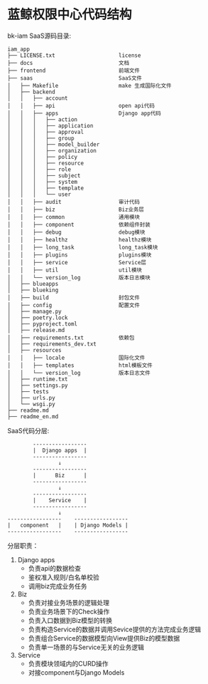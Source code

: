 # 蓝鲸权限中心代码结构

bk-iam SaaS源码目录:

```
iam_app
├── LICENSE.txt                    license
├── docs                           文档
├── frontend                       前端文件
├── saas                           SaaS文件
│   ├── Makefile                   make 生成国际化文件
│   ├── backend
│   │   ├── account
│   │   ├── api                    open api代码
│   │   ├── apps                   Django app代码
│   │   │   ├── action
│   │   │   ├── application
│   │   │   ├── approval
│   │   │   ├── group
│   │   │   ├── model_builder
│   │   │   ├── organization
│   │   │   ├── policy
│   │   │   ├── resource
│   │   │   ├── role
│   │   │   ├── subject
│   │   │   ├── system
│   │   │   ├── template
│   │   │   └── user
│   │   ├── audit                  审计代码
│   │   ├── biz                    Biz业务层
│   │   ├── common                 通用模块
│   │   ├── component              依赖组件封装
│   │   ├── debug                  debug模块
│   │   ├── healthz                healthz模块
│   │   ├── long_task              long_task模块
│   │   ├── plugins                plugins模块
│   │   ├── service                Service层
│   │   ├── util                   util模块
│   │   └── version_log            版本日志模块
│   ├── blueapps
│   ├── blueking
│   ├── build                      封包文件
│   ├── config                     配置文件
│   ├── manage.py
│   ├── poetry.lock
│   ├── pyproject.toml
│   ├── release.md
│   ├── requirements.txt           依赖包
│   ├── requirements_dev.txt
│   ├── resources
│   │   ├── locale                 国际化文件
│   │   ├── templates              html模板文件
│   │   └── version_log            版本日志文件
│   ├── runtime.txt
│   ├── settings.py
│   ├── tests
│   ├── urls.py
│   └── wsgi.py
├── readme.md
├── readme_en.md
```

SaaS代码分层:

```
        -----------------
        |  Django apps  |
        -----------------
                ↓
        -----------------
        |      Biz      |
        -----------------
                ↓
        -----------------
        |    Service    |
        -----------------
                ↓
-----------------    -----------------
|   component   |    | Django Models |
-----------------    -----------------
```

分层职责：

1. Django apps
   - 负责api的数据检查
   - 鉴权准入规则/白名单校验
   - 调用biz完成业务任务
2. Biz
   - 负责对接业务场景的逻辑处理
   - 负责业务场景下的Check操作
   - 负责入口数据到Biz模型的转换
   - 负责构造Service的数据并调用Sevice提供的方法完成业务逻辑
   - 负责组合Service的数据模型向View提供Biz的模型数据
   - 负责单一场景的与Service无关的业务逻辑
3. Service
   - 负责模块领域内的CURD操作
   - 对接component与Django Models
